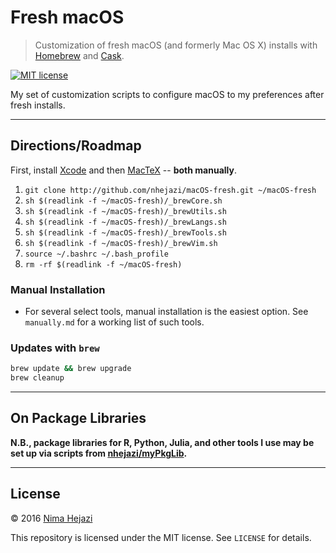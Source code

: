 # Fresh macOS
> Customization of fresh macOS (and formerly Mac OS X) installs with
> [Homebrew](http://brew.sh/) and [Cask](https://caskroom.github.io/).

[![MIT license](http://img.shields.io/badge/license-MIT-brightgreen.svg)](http://opensource.org/licenses/MIT)

My set of customization scripts to configure macOS to my preferences after fresh
installs.

---

## Directions/Roadmap

First, install
[Xcode](https://itunes.apple.com/us/app/xcode/id497799835?mt=12) and then
[MacTeX](https://tug.org/mactex/downloading.html) -- __both manually__.

1. `git clone http://github.com/nhejazi/macOS-fresh.git ~/macOS-fresh`
2. `sh $(readlink -f ~/macOS-fresh)/_brewCore.sh`
3. `sh $(readlink -f ~/macOS-fresh)/_brewUtils.sh`
4. `sh $(readlink -f ~/macOS-fresh)/_brewLangs.sh`
5. `sh $(readlink -f ~/macOS-fresh)/_brewTools.sh`
6. `sh $(readlink -f ~/macOS-fresh)/_brewVim.sh`
7. `source ~/.bashrc ~/.bash_profile`
8. `rm -rf $(readlink -f ~/macOS-fresh)`


### Manual Installation

* For several select tools, manual installation is the easiest option.
  See `manually.md` for a working list of such tools.


### Updates with `brew`
```bash
brew update && brew upgrade
brew cleanup
```

---

## On Package Libraries

__N.B., package libraries for R, Python, Julia, and other tools I use may be set
up via scripts from [nhejazi/myPkgLib](https://github.com/nhejazi/myPkgLib).__

---

## License

&copy; 2016 [Nima Hejazi](http://nimahejazi.org)

This repository is licensed under the MIT license. See `LICENSE` for details.
